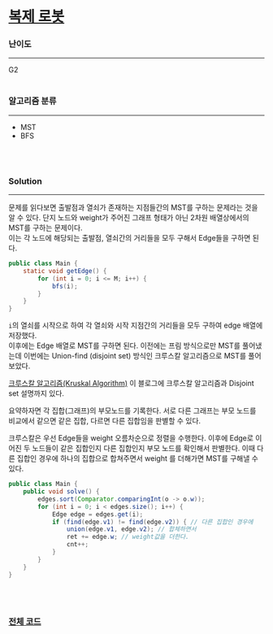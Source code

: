# [복제 로봇](https://www.acmicpc.net/problem/1944)

### 난이도

***
G2
<br><br>

### 알고리즘 분류

***

* MST
* BFS

<br><br>

### Solution

***


문제를 읽다보면 출발점과 열쇠가 존재하는 지점들간의 MST를 구하는 문제라는 것을 알 수 있다. 단지 노드와 weight가 주어진 그래프 형태가 아닌 2차원 배열상에서의 MST를 구하는 문제이다.       
이는 각 노드에 해당되는 출발점, 열쇠간의 거리들을 모두 구해서 Edge들을 구하면 된다.

```java
public class Main {
    static void getEdge() {
        for (int i = 0; i <= M; i++) {
            bfs(i);
        }
    }
}
```

`i`의 열쇠를 시작으로 하여 각 열쇠와 시작 지점간의 거리들을 모두 구하여 edge 배열에 저장했다.       
이후에는 Edge 배열로 MST를 구하면 된다. 이전에는 프림 방식으로만 MST를 풀어냈는데 이번에는 Union-find (disjoint set) 방식인 크루스칼 알고리즘으로 MST를 풀어보았다.

[크루스칼 알고리즘(Kruskal Algorithm)](https://sskl660.tistory.com/72) 이 블로그에 크루스칼 알고리즘과 Disjoint set 설명까지 있다.

요약하자면 각 집합(그래프)의 부모노드를 기록한다. 서로 다른 그래프는 부모 노드를 비교에서 같으면 같은 집합, 다르면 다른 집합임을 판별할 수 있다.

크루스칼은 우선 Edge들을 weight 오름차순으로 정렬을 수행한다. 이후에 Edge로 이어진 두 노드들이 같은 집합인지 다른 집합인지 부모 노드를 확인해서 판별한다. 이때 다른 집합인 경우에 하나의 집합으로
합쳐주면서 weight 를 더해가면 MST를 구해낼 수 있다.

```java
public class Main {
    public void solve() {
        edges.sort(Comparator.comparingInt(o -> o.w));
        for (int i = 0; i < edges.size(); i++) {
            Edge edge = edges.get(i);
            if (find(edge.v1) != find(edge.v2)) { // 다른 집합인 경우에
                union(edge.v1, edge.v2); // 합체하면서
                ret += edge.w; // weight값을 더한다.
                cnt++;
            }
        }
    }
}
```

<br><br>

### [전체 코드](https://github.com/Jungmin-Seo0527/CodingTest/blob/main/src/mst/BOJ1944_복제_로봇.java)
